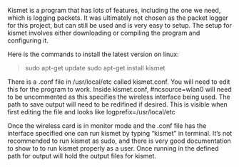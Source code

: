 Kismet is a program that has lots of features, including the one we need, which is logging packets. It was ultimately not
chosen as the packet logger for this project, but can still be used and is very easy to setup.
The setup for kismet involves either downloading or compiling the program and configuring it.

Here is the commands to install the latest version on linux:

> sudo apt-get update</n>
> sudo apt-get install kismet</n>

There is a .conf file in /usr/local/etc called kismet.conf. You will need to edit this for the program to work.
Inside kismet.conf, #ncsource=wlan0 will need to be uncommented as this specifies the wireless interface being used.
The path to save output will need to be redifined if desired. This is visible when first editing the file and looks like
logprefix=/usr/local/etc

Once the wireless card is in monitor mode and the .conf file has the interface specified one can run kismet by typing “kismet” in terminal. It’s not recommended to run kismet as sudo, and there is very good documentation to show to to run kismet properly as a user. Once running in the defined path for output will hold the output files for kismet.

